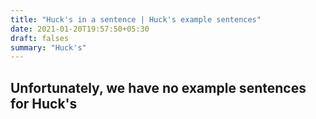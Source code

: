 ```yaml
---
title: "Huck's in a sentence | Huck's example sentences"
date: 2021-01-20T19:57:50+05:30
draft: falses
summary: "Huck's"
---
```

## Unfortunately, we have no example sentences for Huck's                 
